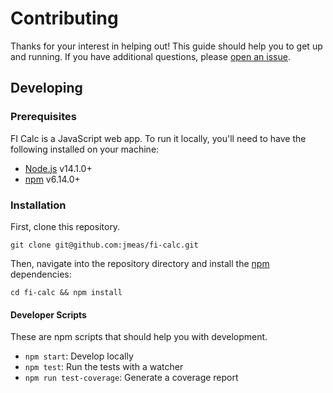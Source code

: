 # Contributing

Thanks for your interest in helping out! This guide should help you to get up and running. If you have
additional questions, please [open an issue](https://github.com/jamesplease/fi-calc/issues/new).

## Developing

### Prerequisites

FI Calc is a JavaScript web app. To run it locally, you'll need to have the following
installed on your machine:

- [Node.js](https://nodejs.org/en/) v14.1.0+
- [npm](https://www.npmjs.com) v6.14.0+

### Installation

First, clone this repository.

```
git clone git@github.com:jmeas/fi-calc.git
```

Then, navigate into the repository directory and install the [npm](https://www.npmjs.com/) dependencies:

```
cd fi-calc && npm install
```

#### Developer Scripts

These are npm scripts that should help you with development.

- `npm start`: Develop locally
- `npm test`: Run the tests with a watcher
- `npm run test-coverage`: Generate a coverage report
